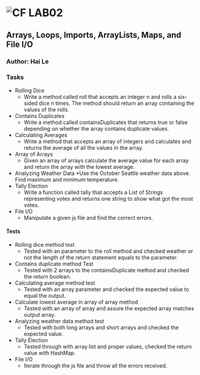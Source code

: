 ![CF](http://i.imgur.com/7v5ASc8.png) LAB02
=================================================

## Arrays, Loops, Imports, ArrayLists, Maps, and File I/O

### Author: Hai Le

### Tasks
* Rolling Dice
  * Write a method called roll that accepts an integer n and rolls a six-sided dice n times. The method should return an array containing the values of the rolls.
* Contains Duplicates
  * Write a method called containsDuplicates that returns true or false depending on whether the array contains duplicate values.
* Calculating Averages
  * Write a method that accepts an array of integers and calculates and returns the average of all the values in the array.
* Array of Arrays
  * Given an array of arrays calculate the average value for each array and return the array with the lowest average.
* Analyzing Weather Data
  *Use the October Seattle weather data above. Find maximum and minimum temperature.
* Tally Election
  * Write a function called tally that accepts a List of Strings representing votes and returns one string to show what got the most votes.
* File I/O
  * Manipulate a given js file and find the correct errors.

#### Tests
* Rolling dice method test
  * Tested with an parameter to the roll method and checked weather or not the length of the return statement equals to the parameter.
* Contains duplicate method Test
  * Tested with 2 arrays to the containsDuplicate method and checked the return boolean.
* Calculating average method test
  * Tested with an array parameter and checked the expected value to equal the output.
* Calculate lowest average in array of array method
  * Tested with an array of array and assure the expected array matches output array.
* Analyzing weather data method test
  * Tested with both long arrays and short arrays and checked the expected value.
* Tally Election
  * Tested through with array list and proper values, checked the return value with HashMap.
* File I/O
  * Iterate through the js file and throw all the errors received.
  
  
 